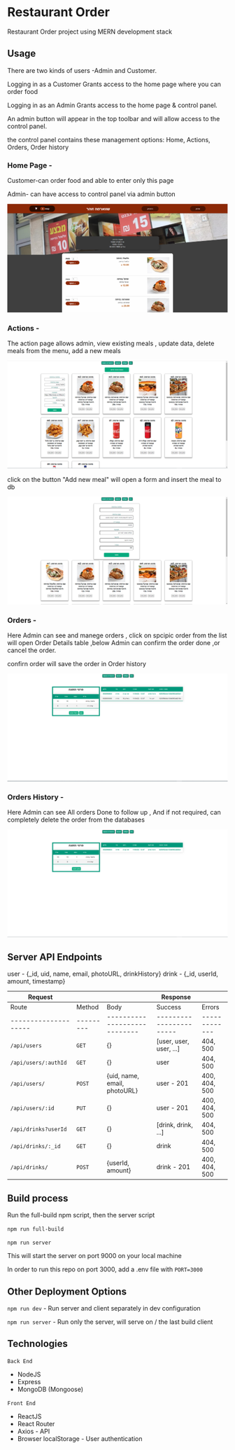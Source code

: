 # Restaurant Order

Restaurant Order project using MERN development stack

<!-- <form action="https://restaurant-ord.herokuapp.com/">
    <input type="submit" value="Live Demo" style=" font-weight: 500; background-color: #2f80ed;
    background: #009879;
    color: white;
    font-weight: bold;
    padding: 5px 5px;
    cursor: pointer;
    transition: all 0.4s linear;
    border-radius: 5px;"/>
</form> -->

## Usage

There are two kinds of users -Admin and Customer.

Logging in as a Customer Grants access to the home page where you can order food

Logging in as an Admin Grants access to the home page & control panel.

An admin button will appear in the top toolbar and will allow access to the control panel.

the control panel contains these management options:
Home, Actions, Orders, Order history

### Home Page -

Customer-can order food and able to enter only this page

Admin- can have access to control panel via admin button

![Home Page](./docs/screenshots/resturate_2.png)

### Actions -

The action page allows admin,
view existing meals , update data, delete meals from the menu, add a new meals

![Action](./docs/screenshots/resturate_3.png)

click on the button "Add new meal" will open a form and insert the meal to db

![Action-Add meal](./docs/screenshots/resturate_4.png)

### Orders -

Here Admin can see and manege orders ,
click on spcipic order from the list will open Order Details table ,below Admin can confirm the order done ,or cancel the order.

confirn order will save the order in Order history

![Orders](./docs/screenshots/resturate_5.png)

### Orders History -

Here Admin can see All orders Done to follow up ,
And if not required, can completely delete the order from the databases

![Orders History](./docs/screenshots/resturate_6.png)

## Server API Endpoints

user - {\_id, uid, name, email, photoURL, drinkHistory}
drink - {\_id, userId, amount, timestamp}

| Request              |           |                              | Response                |               |
| -------------------- | --------- | ---------------------------- | ----------------------- | ------------- |
| Route                | Method    | Body                         | Success                 | Errors        |
| -------------------- | --------- | ---------------------------- | ----------------------- | ------------- |
| `/api/users`         | `GET`     | {}                           | [user, user, user, ...] | 404, 500      |
| `/api/users/:authId` | `GET`     | {}                           | user                    | 404, 500      |
| `/api/users/`        | `POST`    | {uid, name, email, photoURL} | user - 201              | 400, 404, 500 |
| `/api/users/:id`     | `PUT`     | {}                           | user - 201              | 400, 404, 500 |
| `/api/drinks?userId` | `GET`     | {}                           | [drink, drink, ...]     | 404, 500      |
| `/api/drinks/:_id`   | `GET`     | {}                           | drink                   | 404, 500      |
| `/api/drinks/`       | `POST`    | {userId, amount}             | drink - 201             | 400, 404, 500 |

## Build process

Run the full-build npm script, then the server script

`npm run full-build`

`npm run server`

This will start the server on port 9000 on your local machine

In order to run this repo on port 3000, add a .env file with `PORT=3000`

## Other Deployment Options

`npm run dev` - Run server and client separately in dev configuration

`npm run server` - Run only the server, will serve on / the last build client

## Technologies

`Back End`

- NodeJS
- Express
- MongoDB (Mongoose)

`Front End`

- ReactJS
- React Router
- Axios - API
- Browser localStorage - User authentication

<!-- `Services`

- Firebase - Google authentication
- Google Extensions - Site extension
- Chrome Alarm API - Extension notifications -->
